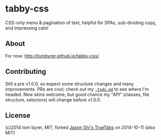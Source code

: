 tabby-css
===

CSS-only menu &amp; pagination of text, helpful for SPAs, sub-dividing copy, and impressing cats!

About
---

For now: http://tombyrer.github.io/tabby-css/

Contributing
---
Still a pre v1.0.0, so expect some structure changes and many improvements. PRs are cool; check out my [`.todo.md`](https://github.com/tomByrer/tabby-css/blob/gh-pages/.todo.md) to see where I'm headed.
New skins welcome, but good chance my "API" (classes, file structure, selectors) will change before v1.0.0.

License
---
(c)2014 tom byrer, MIT, forked [Jason Shi's TrueTabs](http://jasonshi.gweb.io/truetabs.htm) on 2014-10-11 (also MIT)
